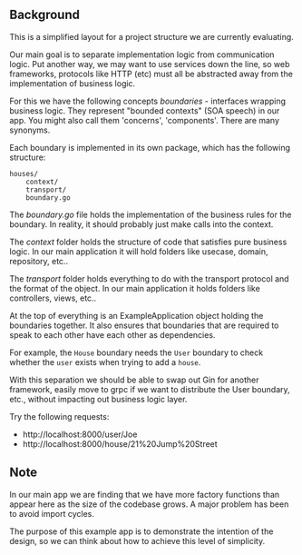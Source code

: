 ## Background

This is a simplified layout for a project structure we are currently evaluating.

Our main goal is to separate implementation logic from communication logic. Put another way, we may want to use services down the line, so web frameworks, protocols like HTTP (etc) must all be abstracted away from the implementation of business logic.

For this we have the following concepts *boundaries* - interfaces wrapping business logic. They represent "bounded contexts" (SOA speech) in our app. You might also call them 'concerns', 'components'. There are many synonyms.

Each boundary is implemented in its own package, which has the following structure:

```
houses/
    context/
    transport/
    boundary.go
```


The *boundary.go* file holds the implementation of the business rules for the boundary. In reality, it should probably just make calls into the context.

The *context* folder holds the structure of code that satisfies pure business logic. In our main application it will hold folders like usecase, domain, repository, etc..

The *transport* folder holds everything to do with the transport protocol and the format of the object. In our main application it holds folders like controllers, views, etc..

At the top of everything is an ExampleApplication object holding the boundaries together. It also ensures that boundaries that are required to speak to each other have each other as dependencies.

For example, the `House` boundary needs the `User` boundary to check whether the `user` exists when trying to add a `house`.

With this separation we should be able to swap out Gin for another framework, easily move to grpc if we want to distribute the User boundary, etc., without impacting out business logic layer.


Try the following requests:

* http://localhost:8000/user/Joe
* http://localhost:8000/house/21%20Jump%20Street


## Note

In our main app we are finding that we have more factory functions than appear here as the size of the codebase grows. A major problem has been to avoid import cycles.

The purpose of this example app is to demonstrate the intention of the design, so we can think about how to achieve this level of simplicity.
